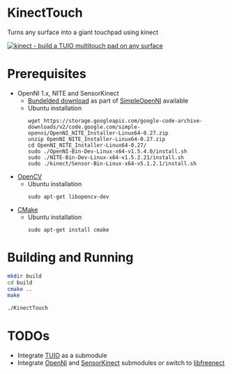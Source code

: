 KinectTouch
==
Turns any surface into a giant touchpad using kinect

[![kinect - build a TUIO multitouch pad on any surface](http://img.youtube.com/vi/4zXtV66cFDY/0.jpg)](http://www.youtube.com/watch?v=4zXtV66cFDY)

Prerequisites
==
  - OpenNI 1.x, NITE and SensorKinect
    - [Bundelded download](https://storage.googleapis.com/google-code-archive-downloads/v2/code.google.com/simple-openni/OpenNI_NITE_Installer-Linux64-0.27.zip) as part of [SimpleOpenNI](https://code.google.com/archive/p/simple-openni/) available
    - Ubuntu installation
        ```
        wget https://storage.googleapis.com/google-code-archive-downloads/v2/code.google.com/simple-openni/OpenNI_NITE_Installer-Linux64-0.27.zip
        unzip OpenNI_NITE_Installer-Linux64-0.27.zip
        cd OpenNI_NITE_Installer-Linux64-0.27/
        sudo ./OpenNI-Bin-Dev-Linux-x64-v1.5.4.0/install.sh
        sudo ./NITE-Bin-Dev-Linux-x64-v1.5.2.21/install.sh
        sudo ./kinect/Sensor-Bin-Linux-x64-v5.1.2.1/install.sh
        ```
  - [OpenCV](http://opencv.org/)
    - Ubuntu installation
        ```
        sudo apt-get libopencv-dev
        ```
  - [CMake](https://cmake.org/)
    - Ubuntu installation
        ```
        sudo apt-get install cmake
        ```

Building and Running
==
```bash
mkdir build
cd build
cmake ..
make
```

```bash
./KinectTouch
```

TODOs
==
 - Integrate [TUIO](https://github.com/mkalten/TUIO11_CPP) as a submodule
 - Integrate [OpenNI](https://github.com/OpenNI) and [SensorKinect](https://github.com/avin2/SensorKinect) submodules or switch to [libfreenect](https://github.com/OpenKinect/libfreenect)


